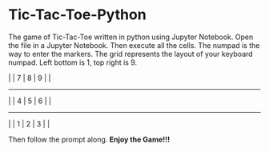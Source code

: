 # Tic-Tac-Toe-Python
The game of Tic-Tac-Toe written in python using Jupyter Notebook.
Open the file in a Jupyter Notebook. Then execute all the cells. The numpad is the way to enter the markers. The grid represents the layout of your keyboard numpad. 
Left bottom is 1, top right is 9.

   |   |
7  | 8 | 9
   |   |
___________
   |   |
4  | 5 | 6
   |   |
___________
   |   |
1  | 2 | 3
   |   |


Then follow the prompt along. 
**Enjoy the Game!!!**
